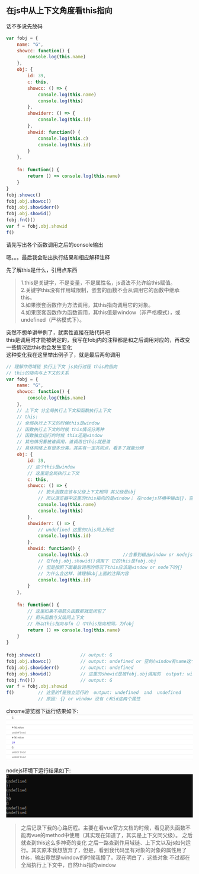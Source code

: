 ## 在js中从上下文角度看this指向

话不多说先放码
```js
var fobj = {
	name: "G",
	showcc: function() {
		console.log(this.name)
	},
	obj: {
		id: 39,
		c: this,				
		showcc: () => {
			console.log(this.name)
			console.log(this)
		},
		showiderr: () => {
			console.log(this.id)
		},
		showid: function() {
			console.log(this.c)				
			console.log(this.id)
		}
	},
	
	fn: function() {
		return () => console.log(this.name)
	}
}
fobj.showcc()
fobj.obj.showcc()
fobj.obj.showiderr()
fobj.obj.showid()			
fobj.fn()()			
var f = fobj.obj.showid
f()			
```
请先写出各个函数调用之后的console输出

嗯。。。最后我会贴出执行结果和相应解释注释

先了解this是什么，引用点东西
> 1.this是关键字，不是变量，不是属性名，js语法不允许给this赋值。  
2.关键字this没有作用域限制，嵌套的函数不会从调用它的函数中继承this。  
3.如果嵌套函数作为方法调用，其this指向调用它的对象。  
4.如果嵌套函数作为函数调用，其this值是window（非严格模式），或undefined（严格模式下）。  

突然不想单讲举例了，就索性直接在贴代码吧  
this是调用时才能被确定的，我写在fobj内的注释都是和之后调用对应的，再改变一些情况后this也会发生变化  
这种变化我在这里举出例子了，就是最后两句调用
```javascript
// 理解作用域链 执行上下文 js执行过程 this的指向
// this的指向与上下文的关系
var fobj = {
	name: "G",
	showcc: function() {
		console.log(this.name)
	},
	// 上下文 分全局执行上下文和函数执行上下文
	// this:
	// 全局执行上下文的时候this是window
	// 函数执行上下文的时候 this情况分两种
	// 函数独立运行的时候 this还是window
	// 其他情况看被谁调用，谁调用它this就是谁
	// 具体网络上有很多分类，其实有一定共同点，看多了就能分辨
	obj: {
		id: 39,
		// 这个this是window
		// 这里是全局执行上下文
		c: this,				
		showcc: () => {
			// 箭头函数应该与父级上下文相同 其父级是obj
			// 所以游览器中这里的this指向的是window； 在nodejs环境中输出{}，空对象
			console.log(this.name)
			console.log(this)
		},
		showiderr: () => {
			// undefined 这里的this同上所述
			console.log(this.id)
		},
		showid: function() {
			console.log(this.c)				//会看到输出window or nodejs环境下的{}
			// 在fobj.obj.showid()调用下 它的this是fobj.obj 
			// 但是按照下面最后调用的情况下this应该是window or node下的{} 
			// 为什么会这样，请理解obj上面的注释内容
			console.log(this.id)
		}
	},
	
	fn: function() {
		// 这里如果不用箭头函数那就是闭包了
		// 箭头函数与父级同上下文 
		// 所以this指向与fn（）中this指向相同，为fobj
		return () => console.log(this.name)
	}
}

fobj.showcc()				// output: G
fobj.obj.showcc()			// output: undefined or 空的(window有name这个属性但是是空的)  and   window or {}
fobj.obj.showiderr()		// output: undefined  
fobj.obj.showid()			// 这里的showid是被fobj.obj调用的  output: window or {}  and  39
fobj.fn()()					// output: G
var f = fobj.obj.showid		
f()			// 这里的f是独立运行的  output: undefined  and  undefined
			// 原因: {} or window 没有 c和id这两个属性
```

chrome游览器下运行结果如下: 
![chrome下运行](.\images\1903\chrometest.png)

nodejs环境下运行结果如下:
![nodejs下运行](.\images\1903\nodetest.png)


> 之后记录下我的心路历程。主要在看vue官方文档的时候，看见箭头函数不能再vue的method中使用（其实现在知道了，其实是上下文同父级）。 之后就查到this这么多神奇的变化
> 之后一路查到作用域链、上下文以及js如何运行。其实原本我想放弃了，但是，看到我代码里有对象的对象的属性用了this，输出竟然是window的时候我懵了。现在明白了，这些对象
> 不过都在全局执行上下文中，自然this指向window